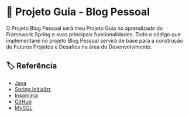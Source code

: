 
# 📘 Projeto Guia - Blog Pessoal 

O Projeto Blog Pessoal será meu Projeto Guia no aprendizado do Framework Spring e suas principais funcionalidades. 
Todo o código que implementarei no projeto Blog Pessoal servirá de base para a construção de Futuros Projetos e Desafios na área do Desenvolvimento.


## 🏷 Referência

 - [Java](https://www.java.com/pt-BR/)
 - [Spring Initializr](https://start.spring.io/)
 - [Insominia](https://insomnia.rest/download)
 - [GitHub](https://github.com/)
 - [MySQL](https://dev.mysql.com/downloads/workbench/)

